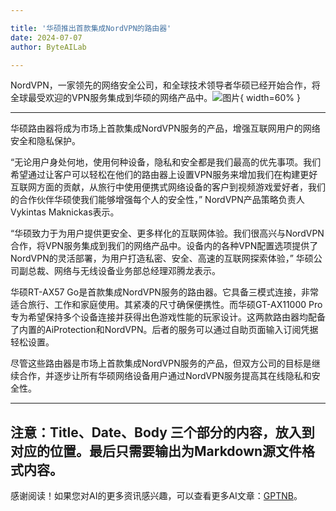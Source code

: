 ```yaml
---

title: '华硕推出首款集成NordVPN的路由器'
date: 2024-07-07
author: ByteAILab

---
```


NordVPN，一家领先的网络安全公司，和全球技术领导者华硕已经开始合作，将全球最受欢迎的VPN服务集成到华硕的网络产品中。![图片](https://ai-techpark.com/wp-content/uploads/2024/07/ASUS-presents-960x540.jpg){ width=60% }

---
华硕路由器将成为市场上首款集成NordVPN服务的产品，增强互联网用户的网络安全和隐私保护。

“无论用户身处何地，使用何种设备，隐私和安全都是我们最高的优先事项。我们希望通过让客户可以轻松在他们的路由器上设置VPN服务来增加我们在构建更好互联网方面的贡献，从旅行中使用便携式网络设备的客户到视频游戏爱好者，我们的合作伙伴华硕使我们能够增强每个人的安全性，” NordVPN产品策略负责人Vykintas Maknickas表示。

“华硕致力于为用户提供更安全、更多样化的互联网体验。我们很高兴与NordVPN合作，将VPN服务集成到我们的网络产品中。设备内的各种VPN配置选项提供了NordVPN的灵活部署，为用户打造私密、安全、高速的互联网探索体验，” 华硕公司副总裁、网络与无线设备业务部总经理邓腾龙表示。

华硕RT-AX57 Go是首款集成NordVPN服务的路由器。它具备三模式连接，非常适合旅行、工作和家庭使用。其紧凑的尺寸确保便携性。而华硕GT-AX11000 Pro专为希望保持多个设备连接并获得出色游戏性能的玩家设计。这两款路由器均配备了内置的AiProtection和NordVPN。后者的服务可以通过自助页面输入订阅凭据轻松设置。

尽管这些路由器是市场上首款集成NordVPN服务的产品，但双方公司的目标是继续合作，并逐步让所有华硕网络设备用户通过NordVPN服务提高其在线隐私和安全性。

---

注意：Title、Date、Body 三个部分的内容，放入到对应的位置。最后只需要输出为Markdown源文件格式内容。
---
感谢阅读！如果您对AI的更多资讯感兴趣，可以查看更多AI文章：[GPTNB](https://gptnb.com)。